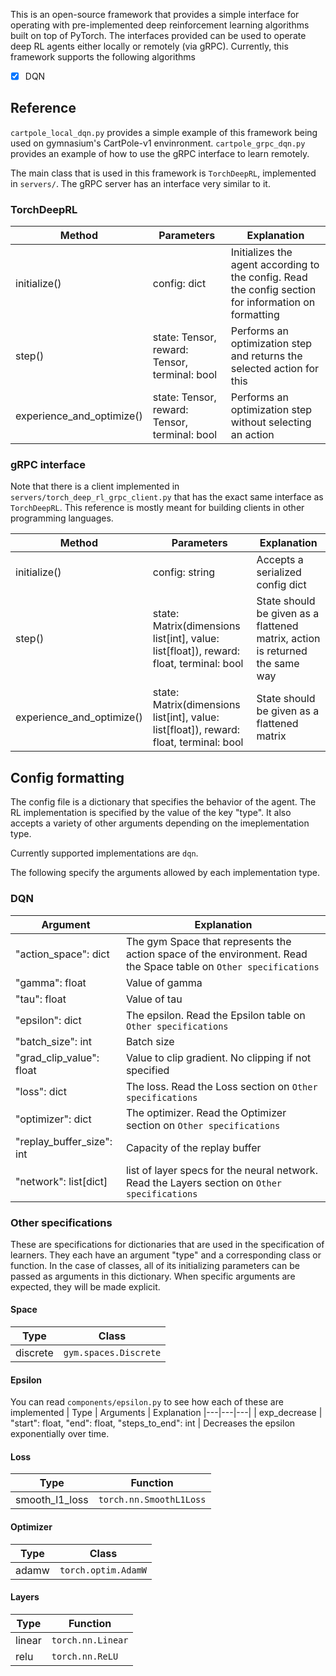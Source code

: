 This is an open-source framework that provides a simple interface for operating with pre-implemented deep reinforcement learning algorithms built on top of PyTorch. The interfaces provided can be used to operate deep RL agents either locally or remotely (via gRPC). Currently, this framework supports the following algorithms

- [x] DQN

## Reference

`cartpole_local_dqn.py` provides a simple example of this framework being used on gymnasium's CartPole-v1 envinronment. `cartpole_grpc_dqn.py` provides an example of how to use the gRPC interface to learn remotely.

The main class that is used in this framework is `TorchDeepRL`, implemented in `servers/`. The gRPC server has an interface very similar to it.

### TorchDeepRL
| Method | Parameters | Explanation |
|---|---|---|
| initialize() | config: dict | Initializes the agent according to the config. Read the config section for information on formatting |
| step() | state: Tensor, reward: Tensor, terminal: bool | Performs an optimization step and returns the selected action for this  |
| experience_and_optimize() | state: Tensor, reward: Tensor, terminal: bool | Performs an optimization step without selecting an action |

### gRPC interface
Note that there is a client implemented in `servers/torch_deep_rl_grpc_client.py` that has the exact same interface as `TorchDeepRL`. This reference is mostly meant for building clients in other programming languages.

| Method | Parameters | Explanation |
|---|---|---|
| initialize() | config: string | Accepts a serialized config dict |
| step() | state: Matrix(dimensions list[int], value: list[float]), reward: float, terminal: bool | State should be given as a flattened matrix, action is returned the same way  |
| experience_and_optimize() | state: Matrix(dimensions list[int], value: list[float]), reward: float, terminal: bool | State should be given as a flattened matrix |

## Config formatting
The config file is a dictionary that specifies the behavior of the agent. The RL implementation is specified by the value of the key "type". It also accepts a variety of other arguments depending on the imeplementation type.

Currently supported implementations are `dqn`.

The following specify the arguments allowed by each implementation type.

### DQN
| Argument | Explanation |
|---|---|
| "action_space": dict | The gym Space that represents the action space of the environment. Read the Space table on `Other specifications` |
| "gamma": float | Value of gamma |
| "tau": float | Value of tau
| "epsilon": dict | The epsilon. Read the Epsilon table on `Other specifications` |
| "batch_size": int | Batch size |
| "grad_clip_value": float | Value to clip gradient. No clipping if not specified |
| "loss": dict | The loss. Read the Loss section on `Other specifications` |
| "optimizer": dict | The optimizer. Read the Optimizer section on `Other specifications` |
| "replay_buffer_size": int | Capacity of the replay buffer |
| "network": list[dict] | list of layer specs for the neural network. Read the Layers section on `Other specifications` |

### Other specifications

These are specifications for dictionaries that are used in the specification of learners. They each have an argument "type" and a corresponding class or function. In the case of classes, all of its initializing parameters can be passed as arguments in this dictionary. When specific arguments are expected, they will be made explicit.

#### Space
| Type | Class |
|---|---|
| discrete | `gym.spaces.Discrete` |

#### Epsilon
You can read `components/epsilon.py` to see how each of these are implemented
| Type | Arguments | Explanation
|---|---|---|
| exp_decrease | "start": float, "end": float, "steps_to_end": int | Decreases the epsilon exponentially over time.

#### Loss
| Type | Function |
|---|---|
| smooth_l1_loss | `torch.nn.SmoothL1Loss` |

#### Optimizer
| Type | Class |
|---|---|
| adamw | `torch.optim.AdamW` |

#### Layers
| Type | Function |
|---|---|
| linear | `torch.nn.Linear` |
| relu | `torch.nn.ReLU` |



